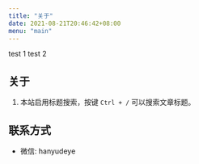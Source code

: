 ```yaml
---
title: "关于"
date: 2021-08-21T20:46:42+08:00
menu: "main"
---
```


test 1 
test 2
## 关于

1. 本站启用标题搜索，按键 `Ctrl + /` 可以搜索文章标题。

## 联系方式

- 微信: hanyudeye

